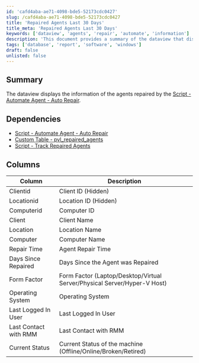 ```yaml
---
id: 'cafd4aba-ae71-4098-bde5-52173cdc0427'
slug: /cafd4aba-ae71-4098-bde5-52173cdc0427
title: 'Repaired Agents Last 30 Days'
title_meta: 'Repaired Agents Last 30 Days'
keywords: ['dataview', 'agents', 'repair', 'automate', 'information']
description: 'This document provides a summary of the dataview that displays information about agents that have been repaired using the Automate Agent - Auto Repair script. It includes details on dependencies, columns, and the data captured for each repaired agent.'
tags: ['database', 'report', 'software', 'windows']
draft: false
unlisted: false
---
```


## Summary

The dataview displays the information of the agents repaired by the [Script - Automate Agent - Auto Repair](<../scripts/Automate Agent - Auto Repair.md>).

## Dependencies

- [Script - Automate Agent - Auto Repair](<../scripts/Automate Agent - Auto Repair.md>)
- [Custom Table - pvl_repaired_agents](<../tables/pvl_repaired_agents.md>)
- [Script - Track Repaired Agents](<../scripts/Track Repaired Agents.md>)

## Columns

| Column                    | Description                                                                                           |
|--------------------------|-------------------------------------------------------------------------------------------------------|
| Clientid                 | Client ID (Hidden)                                                                                    |
| Locationid               | Location ID (Hidden)                                                                                  |
| Computerid               | Computer ID                                                                                           |
| Client                   | Client Name                                                                                           |
| Location                 | Location Name                                                                                         |
| Computer                 | Computer Name                                                                                         |
| Repair Time              | Agent Repair Time                                                                                     |
| Days Since Repaired      | Days Since the Agent was Repaired                                                                     |
| Form Factor              | Form Factor (Laptop/Desktop/Virtual Server/Physical Server/Hyper-V Host)                             |
| Operating System         | Operating System                                                                                      |
| Last Logged In User      | Last Logged In User                                                                                    |
| Last Contact with RMM    | Last Contact with RMM                                                                                 |
| Current Status           | Current Status of the machine (Offline/Online/Broken/Retired)                                        |


